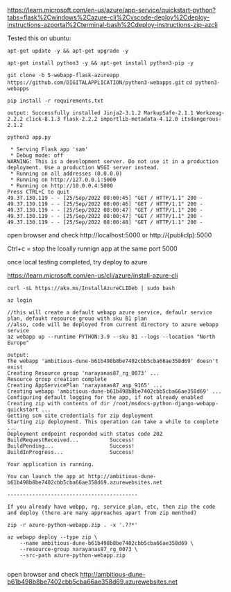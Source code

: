 https://learn.microsoft.com/en-us/azure/app-service/quickstart-python?tabs=flask%2Cwindows%2Cazure-cli%2Cvscode-deploy%2Cdeploy-instructions-azportal%2Cterminal-bash%2Cdeploy-instructions-zip-azcli


Tested this on ubuntu:

`apt-get update -y && apt-get upgrade -y`

`apt-get install python3 -y && apt-get install python3-pip -y`

`git clone -b 5-webapp-flask-azureapp https://github.com/DIGITALAPPLICATION/python3-webapps.git`
`cd python3-webapps`

`pip install -r requirements.txt`

`output: Successfully installed Jinja2-3.1.2 MarkupSafe-2.1.1 Werkzeug-2.2.2 click-8.1.3 flask-2.2.2 importlib-metadata-4.12.0 itsdangerous-2.1.2`

`python3 app.py`

```
 * Serving Flask app 'sam'
 * Debug mode: off
WARNING: This is a development server. Do not use it in a production deployment. Use a production WSGI server instead.
 * Running on all addresses (0.0.0.0)
 * Running on http://127.0.0.1:5000
 * Running on http://10.0.0.4:5000
Press CTRL+C to quit
49.37.130.119 - - [25/Sep/2022 08:00:45] "GET / HTTP/1.1" 200 -
49.37.130.119 - - [25/Sep/2022 08:00:46] "GET / HTTP/1.1" 200 -
49.37.130.119 - - [25/Sep/2022 08:00:47] "GET / HTTP/1.1" 200 -
49.37.130.119 - - [25/Sep/2022 08:00:47] "GET / HTTP/1.1" 200 -
49.37.130.119 - - [25/Sep/2022 08:00:48] "GET / HTTP/1.1" 200 -
```

open browser and check http://localhost:5000 or http://{publicIp}:5000

Ctrl+c = stop the lcoally runnign app at the same port 5000

once local testing completed, try deploy to azure

https://learn.microsoft.com/en-us/cli/azure/install-azure-cli

`curl -sL https://aka.ms/InstallAzureCLIDeb | sudo bash`

```
az login

//this will create a default webapp azure service, defaulr service plan, defaukt resource grouo with sku B1 plan
//also, code will be deployed from current directory to azure webapp service
az webapp up --runtime PYTHON:3.9 --sku B1 --logs --location "North Europe"

output:
The webapp 'ambitious-dune-b61b498b8be7402cbb5cba66ae358d69' doesn't exist
Creating Resource group 'narayanas87_rg_0073' ...
Resource group creation complete
Creating AppServicePlan 'narayanas87_asp_9165' ...
Creating webapp 'ambitious-dune-b61b498b8be7402cbb5cba66ae358d69' ...
Configuring default logging for the app, if not already enabled
Creating zip with contents of dir /root/msdocs-python-django-webapp-quickstart ...
Getting scm site credentials for zip deployment
Starting zip deployment. This operation can take a while to complete ...
Deployment endpoint responded with status code 202
BuildRequestReceived...          Success!
BuildPending...                  Success!
BuildInProgress...               Success!

Your application is running.

You can launch the app at http://ambitious-dune-b61b498b8be7402cbb5cba66ae358d69.azurewebsites.net

------------------------------------------

If you already have webpp, rg, service plan, etc, then zip the code and deploy (there are many approaches apart from zip menthod)

zip -r azure-python-webapp.zip . -x '.??*'

az webapp deploy --type zip \
    --name ambitious-dune-b61b498b8be7402cbb5cba66ae358d69 \
    --resource-group narayanas87_rg_0073 \
    --src-path azure-python-webapp.zip 


```

open browser and check http://ambitious-dune-b61b498b8be7402cbb5cba66ae358d69.azurewebsites.net




